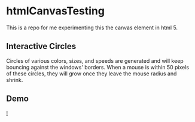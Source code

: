 # htmlCanvasTesting
This is a repo for me experimenting this the canvas element in html 5. 



## Interactive Circles
Circles of various colors, sizes, and speeds are generated and will keep bouncing against the windows' borders.
When a mouse is within 50 pixels of these circles, they will grow once they leave the mouse radius and shrink.


## Demo

[!](https://github.com/Iliyabel/htmlCanvasTesting/blob/c756bcc25bbd912502e34c977be698d4fe07afbd/Canvas_circles_demo.mp4)
